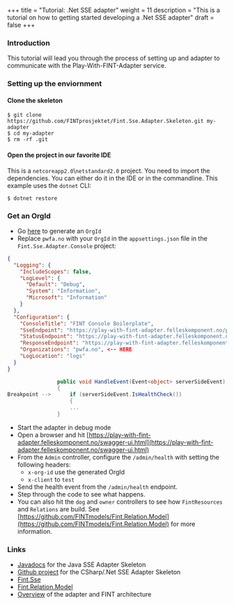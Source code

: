 +++
title = "Tutorial: .Net SSE adapter"
weight = 11
description = "This is a tutorial on how to getting started developing a .Net SSE adapter"
draft = false
+++

### Introduction
This tutorial will lead you through the process of setting up and adapter to communicate with the Play-With-FINT-Adapter service.


### Setting up the enviornment

#### Clone the skeleton

```shell
$ git clone https://github.com/FINTprosjektet/Fint.Sse.Adapter.Skeleton.git my-adapter
$ cd my-adapter
$ rm -rf .git
```

#### Open the project in our favorite IDE
This is a `netcoreapp2.0`\\`netstandard2.0` project. You need to import the dependencies. You can either do it in the IDE or in the commandline. This example uses the `dotnet` CLI:

```shell
$ dotnet restore
```

### Get an OrgId
* Go <a href="https://play-with-fint-adapter.felleskomponent.no/admin/organization/generateOrgId" target="_blank">here</a> to generate an `OrgId`
* Replace `pwfa.no` with your `OrgId` in the `appsettings.json` file in the `Fint.Sse.Adapter.Console` project:

```json
{
  "Logging": {
    "IncludeScopes": false,
    "LogLevel": {
      "Default": "Debug",
      "System": "Information",
      "Microsoft": "Information"
    }
  },
  "Configuration": {
    "ConsoleTitle": "FINT Console Boilerplate",
    "SseEndpoint": "https://play-with-fint-adapter.felleskomponent.no/provider/sse",
    "StatusEndpoint": "https://play-with-fint-adapter.felleskomponent.no/provider/status",
    "ResponseEndpoint": "https://play-with-fint-adapter.felleskomponent.no/provider/response",
    "Organizations": "pwfa.no", <-- HERE
    "LogLocation": "logs"
  }
}
```

```csharp
                public void HandleEvent(Event<object> serverSideEvent)
                {
Breakpoint -->      if (serverSideEvent.IsHealthCheck())
                    {
                    ...
                }
```
* Start the adapter in debug mode
* Open a browser and hit [https://play-with-fint-adapter.felleskomponent.no/swagger-ui.html](https://play-with-fint-adapter.felleskomponent.no/swagger-ui.html)
* From the `Admin` controller, configure the `/admin/health` with setting the following headers:
  * `x-org-id` use the generated OrgId
  * `x-client` to `test`
* Send the health event from the `/admin/health` endpoint.
* Step through the code to see what happens.
* You can also hit the `dog` and `owner` controllers to see how `FintResources` and `Relations` are build. See [https://github.com/FINTmodels/Fint.Relation.Model](https://github.com/FINTmodels/Fint.Relation.Model) for more information.

### Links
* [Javadocs](https://docs.felleskomponent.no/fint-sse-adapter-skeleton) for the Java SSE Adapter Skeleton
* [Github project](https://github.com/FINTprosjektet/Fint.Sse.Adapter.Skeleton) for the CSharp/.Net SSE Adapter Skeleton
* [Fint.Sse](https://github.com/FINTlibs/Fint.Sse)
* [Fint.Relation.Model](https://github.com/FINTmodels/Fint.Relation.Model])
* [Overview](/adapter/overview/) of the adapter and FINT architecture




